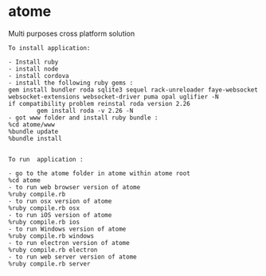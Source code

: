 # atome
Multi purposes cross platform solution

	To install application: 
	
	- Install ruby
	- install node
	- install cordova
	- install the following ruby gems :  
	gem install bundler roda sqlite3 sequel rack-unreloader faye-websocket websocket-extensions websocket-driver puma opal uglifier -N
    if compatibility problem reinstal roda version 2.26
            gem install roda -v 2.26 -N
	- got www folder and install ruby bundle :
	%cd atome/www
	%bundle update
	%bundle install

	
	To run  application :   
	
	- go to the atome folder in atome within atome root  
	%cd atome  
	- to run web browser version of atome  
	%ruby compile.rb   
	- to run osx version of atome  
	%ruby compile.rb osx  
	- to run iOS version of atome  
	%ruby compile.rb ios  
	- to run Windows version of atome  
	%ruby compile.rb windows  
	- to run electron version of atome  
	%ruby compile.rb electron  
	- to run web server version of atome  
	%ruby compile.rb server
	



